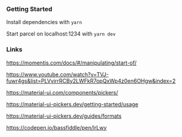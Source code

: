 ### Getting Started

Install dependencies with `yarn`

Start parcel on localhost:1234 with `yarn dev`

### Links

https://momentjs.com/docs/#/manipulating/start-of/

https://www.youtube.com/watch?v=TVJ-fuwr4gs&list=PLVvjrrRCBy2LWFkR7opQxWp4z0en6OHgw&index=2

https://material-ui.com/components/pickers/

https://material-ui-pickers.dev/getting-started/usage

https://material-ui-pickers.dev/guides/formats

https://codepen.io/bassfiddle/pen/lrLwy
